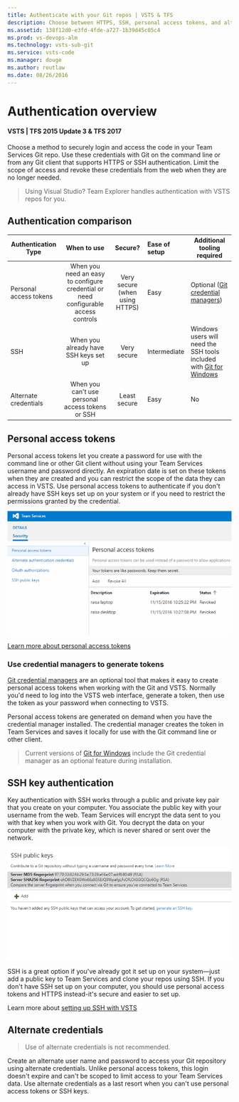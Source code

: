 ```yaml
---
title: Authenticate with your Git repos | VSTS & TFS
description: Choose between HTTPS, SSH, personal access tokens, and alternate credentials to securely login to your VSTS/TFS Git repos.
ms.assetid: 138f12d0-e3fd-4fde-a727-1b39d45c05c4
ms.prod: vs-devops-alm
ms.technology: vsts-sub-git
ms.service: vsts-code
ms.manager: douge
ms.author: routlaw
ms.date: 08/26/2016
---
```


# Authentication overview

#### VSTS | TFS 2015 Update 3 & TFS 2017

Choose a method to securely login and access the code in your Team Services Git repo.
Use these credentials with Git on the command line or from any Git client that supports HTTPS or SSH authentication.
Limit the scope of access and revoke these credentials from the web when they are no longer needed.

> Using Visual Studio? Team Explorer handles authentication with VSTS repos for you. 

## Authentication comparison

| Authentication Type | When to use | Secure? | Ease of setup | Additional tooling required |   
|---------------------|:-------------:|:------------:|:---------------------|-------------|   
| Personal access tokens | When you need an easy to configure credential or need configurable access controls | Very secure (when using HTTPS) |  Easy | Optional ([Git credential managers](set-up-credential-managers.md)) |   
| SSH | When you already have SSH keys set up | Very secure | Intermediate | Windows users will need the SSH tools included with [Git for Windows](https://git-for-windows.github.io/)  |    
| Alternate credentials | When you can't use personal access tokens or SSH |  Least secure | Easy | No |    

## Personal access tokens

Personal access tokens let you create a password for use with the command line or other Git client without using your Team Services username and password directly.
An expiration date is set on these tokens when they are created and you can restrict the scope of the data they can access in VSTS.
Use personal access tokens to authenticate if you don't already have SSH keys set up on your system or if you need to restrict the permissions granted by the credential. 

![Animated GIF showing creation of PAT in VSTS](_img/pat_creation.gif)

[Learn more about personal access tokens](../accounts/use-personal-access-tokens-to-authenticate.md)

### Use credential managers to generate tokens

[Git credential managers](set-up-credential-managers.md) are an optional tool that makes it easy to create personal access tokens when working with the Git and VSTS. 
Normally you'd need to log into the VSTS web interface, generate a token, then use the token as your password when connecting to VSTS. 

Personal access tokens are generated on demand when you have the credential manager installed. 
The credential manager creates the token in Team Services and saves it locally for use with the Git command line or other client. 

> Current versions of [Git for Windows](https://git-for-windows.github.io/) include the Git credential manager as an optional feature during installation. 

## SSH key authentication

Key authentication with SSH works through a public and private key pair that you create on your computer. 
You associate the public key with your username from the web. Team Services will encrypt the data sent to you with that key when you work with Git.
You decrypt the data on your computer with the private key, which is never shared or sent over the network.

![Animated GIF showing adding of a SSH public key to VSTS](_img/ssh_add_public_key.gif)

SSH is a great option if you've already got it set up on your system&mdash;just add a public key to Team Services and clone your repos using SSH. 
If you don't have SSH set up on your computer, you should use personal access tokens and HTTPS instead-it's secure and easier to set up.

Learn more about [setting up SSH with VSTS](use-ssh-keys-to-authenticate.md)

## Alternate credentials

> Use of alternate credentials is not recommended. 

Create an alternate user name and password to access your Git repository using alternate credentials.
Unlike personal access tokens, this login doesn't expire and can't be scoped to limit access to your Team Services data.
Use alternate credentials as a last resort when you can't use personal access tokens or SSH keys.



